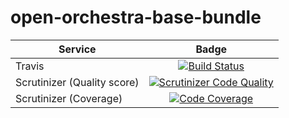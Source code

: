 open-orchestra-base-bundle
========================

| Service       | Badge         |
| ------------- |:-------------:|
| Travis | [![Build Status](https://magnum.travis-ci.com/itkg/phporchestra-base-bundle.svg?token=zUmkkzeKcfEj4VpHHRaZ&branch=master)](https://magnum.travis-ci.com/itkg/phporchestra-base-bundle) |
| Scrutinizer (Quality score) | [![Scrutinizer Code Quality](https://scrutinizer-ci.com/g/itkg/phporchestra-base-bundle/badges/quality-score.png?b=master&s=35466ed5ff778a6acfa060da4ce7e85a8a69f634)](https://scrutinizer-ci.com/g/itkg/phporchestra-base-bundle/?branch=master) |
| Scrutinizer (Coverage) | [![Code Coverage](https://scrutinizer-ci.com/g/itkg/phporchestra-base-bundle/badges/coverage.png?b=master&s=e828a78b9b0b646478e0b32ceed45dffee8c1c0e)](https://scrutinizer-ci.com/g/itkg/phporchestra-base-bundle/?branch=master) |
